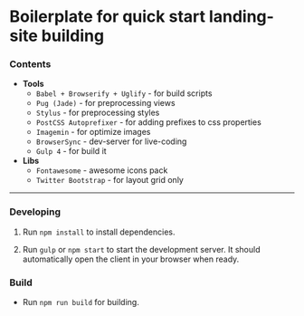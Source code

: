 # Boilerplate for quick start landing-site building

### Contents

* **Tools**
  * `Babel + Browserify + Uglify` - for build scripts
  * `Pug (Jade)` - for preprocessing views
  * `Stylus` - for preprocessing styles
  * `PostCSS Autoprefixer` - for adding prefixes to css properties
  * `Imagemin` - for optimize images
  * `BrowserSync` - dev-server for live-coding
  * `Gulp 4` - for build it
* **Libs**
  * `Fontawesome` - awesome icons pack
  * `Twitter Bootstrap` - for layout grid only

---

### Developing

1. Run `npm install` to install dependencies.

2. Run `gulp` or `npm start` to start the development server.
   It should automatically open the client in your browser when ready.

### Build

* Run `npm run build` for building.
